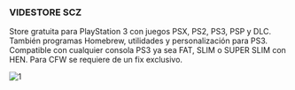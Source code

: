 ### VIDESTORE SCZ

Store gratuita para PlayStation 3 con juegos PSX, PS2, PS3, PSP y DLC. También programas Homebrew, utilidades y personalización para PS3.
Compatible con cualquier consola PS3 ya sea FAT, SLIM o SUPER SLIM con HEN. Para CFW se requiere de un fix exclusivo.

![1](https://user-images.githubusercontent.com/67963566/101678210-eac3c480-3a5d-11eb-94a9-675634ce00dd.png)


